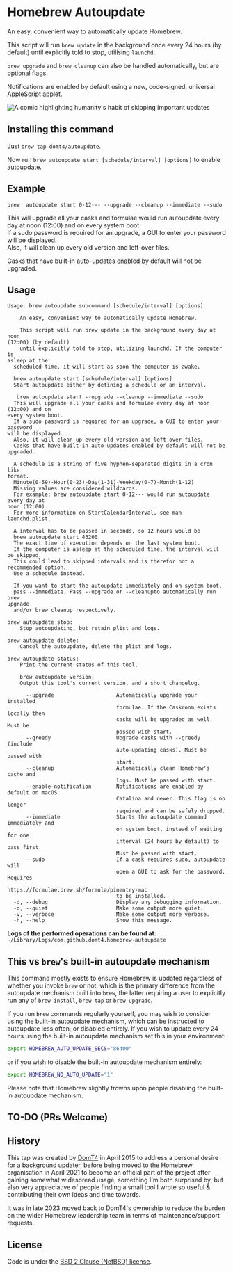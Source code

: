 # Homebrew Autoupdate

An easy, convenient way to automatically update Homebrew.

This script will run `brew update` in the background once every 24 hours (by
default) until explicitly told to stop, utilising `launchd`.

`brew upgrade` and `brew cleanup` can also be handled automatically, but
are optional flags.

Notifications are enabled by default using a new, code-signed, universal AppleScript applet.

![A comic highlighting humanity's habit of skipping important updates](https://imgs.xkcd.com/comics/update.png)

## Installing this command

Just `brew tap domt4/autoupdate`.

Now run `brew autoupdate start [schedule/interval] [options]` to enable autoupdate.

## Example

`brew  autoupdate start 0-12--- --upgrade --cleanup --immediate --sudo`

This will upgrade all your casks and formulae would run autoupdate every day at noon (12:00) and on every system boot. <br>
If a sudo password is required for an upgrade, a GUI to enter your password will be displayed. <br>
Also, it will clean up every old version and left-over files.

Casks that have built-in auto-updates enabled by default will not be upgraded.

## Usage

<!-- HELP-COMMAND-OUTPUT:START -->
```shell
Usage: brew autoupdate subcommand [schedule/interval] [options]

    An easy, convenient way to automatically update Homebrew.

    This script will run brew update in the background every day at noon
(12:00) (by default)
    until explicitly told to stop, utilizing launchd. If the computer is
asleep at the
  scheduled time, it will start as soon the computer is awake.

  brew autoupdate start [schedule/interval] [options]
  Start autoupdate either by defining a schedule or an interval.

   brew autoupdate start --upgrade --cleanup --immediate --sudo
  This will upgrade all your casks and formulae every day at noon (12:00) and on
every system boot.
  If a sudo password is required for an upgrade, a GUI to enter your password
will be displayed.
  Also, it will clean up every old version and left-over files.
  Casks that have built-in auto-updates enabled by default will not be upgraded.

  A schedule is a string of five hyphen-separated digits in a cron like
format.
  Minute(0-59)-Hour(0-23)-Day(1-31)-Weekday(0-7)-Month(1-12)
  Missing values are considered wildcards.
  For example: brew autoupdate start 0-12--- would run autoupdate every day at
noon (12:00).
  For more information on StartCalendarInterval, see man launchd.plist.

  A interval has to be passed in seconds, so 12 hours would be
  brew autoupdate start 43200.
  The exact time of execution depends on the last system boot.
  If the computer is asleep at the scheduled time, the interval will be skipped.
  This could lead to skipped intervals and is therefor not a recommended option.
  Use a schedule instead.

  If you want to start the autoupdate immediately and on system boot,
  pass --immediate. Pass --upgrade or --cleanupto automatically run brew
upgrade
  and/or brew cleanup respectively.

brew autoupdate stop:
    Stop autoupdating, but retain plist and logs.

brew autoupdate delete:
    Cancel the autoupdate, delete the plist and logs.

brew autoupdate status:
    Print the current status of this tool.

    brew autoupdate version:
    Output this tool's current version, and a short changelog.

      --upgrade                    Automatically upgrade your installed
                                   formulae. If the Caskroom exists locally then
                                   casks will be upgraded as well. Must be
                                   passed with start.
      --greedy                     Upgrade casks with --greedy (include
                                   auto-updating casks). Must be passed with
                                   start.
      --cleanup                    Automatically clean Homebrew's cache and
                                   logs. Must be passed with start.
      --enable-notification        Notifications are enabled by default on macOS
                                   Catalina and newer. This flag is no longer
                                   required and can be safely dropped.
      --immediate                  Starts the autoupdate command immediately and
                                   on system boot, instead of waiting for one
                                   interval (24 hours by default) to pass first.
                                   Must be passed with start.
      --sudo                       If a cask requires sudo, autoupdate will
                                   open a GUI to ask for the password. Requires
                                   https://formulae.brew.sh/formula/pinentry-mac
                                   to be installed.
  -d, --debug                      Display any debugging information.
  -q, --quiet                      Make some output more quiet.
  -v, --verbose                    Make some output more verbose.
  -h, --help                       Show this message.
```
<!-- HELP-COMMAND-OUTPUT:END -->

**Logs of the performed operations can be found at:** `~/Library/Logs/com.github.domt4.homebrew-autoupdate`

## This vs `brew`'s built-in autoupdate mechanism

This command mostly exists to ensure Homebrew is updated regardless of whether
you invoke `brew` or not, which is the primary difference from the autoupdate
mechanism built into `brew`, the latter requiring a user to explicitly run
any of `brew install`, `brew tap` or `brew upgrade`.

If you run `brew` commands regularly yourself, you may wish to consider using
the built-in autoupdate mechanism, which can be instructed to autoupdate less
often, or disabled entirely. If you wish to update every 24 hours using the
built-in autoupdate mechanism set this in your environment:

```bash
export HOMEBREW_AUTO_UPDATE_SECS="86400"
```

or if you wish to disable the built-in autoupdate mechanism entirely:

```bash
export HOMEBREW_NO_AUTO_UPDATE="1"
```

Please note that Homebrew slightly frowns upon people disabling the built-in
autoupdate mechanism.

## TO-DO (PRs Welcome)

## History

This tap was created by [DomT4](https://github.com/DomT4) in April 2015 to
address a personal desire for a background updater, before being moved to
the Homebrew organisation in April 2021 to become an official part of the
project after gaining somewhat widespread usage, something I'm both surprised
by, but also very appreciative of people finding a small tool I wrote so
useful & contributing their own ideas and time towards.

It was in late 2023 moved back to DomT4's ownership to reduce the burden on
the wider Homebrew leadership team in terms of maintenance/support requests.

## License

Code is under the [BSD 2 Clause (NetBSD) license](https://github.com/DomT4/homebrew-autoupdate/blob/master/LICENSE.txt).